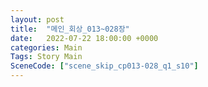 ```yaml
---
layout: post
title:  "메인_회상_013~028장"
date:   2022-07-22 18:00:00 +0000
categories: Main
Tags: Story Main
SceneCode: ["scene_skip_cp013-028_q1_s10"]
---
```

